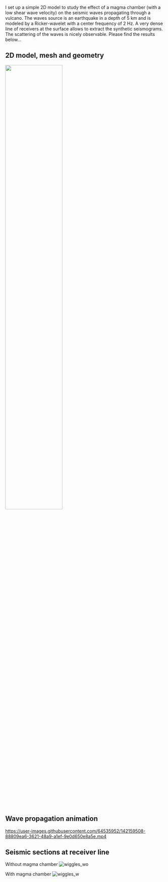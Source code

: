 I set up a simple 2D model to study the effect of a magma chamber (with a low shear wave velocity) on the seismic waves propagating through a vulcano. The waves source is an earthquake in a depth of 5 km and is modeled by a Ricker-wavelet with a center frequency of 2 Hz. A very dense line of receivers at the surface allows to extract the synthetic seismograms. The scattering of the waves is nicely observable. Please find the results below...

## 2D model, mesh and geometry
<img src="https://user-images.githubusercontent.com/64535952/142173329-532dad3d-df70-4d58-b0dd-5370785016f2.PNG" width="60%">

## Wave propagation animation

https://user-images.githubusercontent.com/64535952/142159508-88809ea6-3621-48a9-a1ef-9e0d650e8a5e.mp4

## Seismic sections at receiver line
Without magma chamber
![wiggles_wo](https://user-images.githubusercontent.com/64535952/142159617-5a61d0b1-989f-47ad-ae1f-d58c1ec88ff6.PNG)

With magma chamber
![wiggles_w](https://user-images.githubusercontent.com/64535952/142159625-78f79eb8-97d9-4dea-85cd-b191986944ac.PNG)
